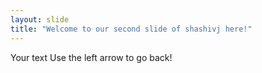 ```yaml
---
layout: slide
title: "Welcome to our second slide of shashivj here!"
---
```

Your text
Use the left arrow to go back!

